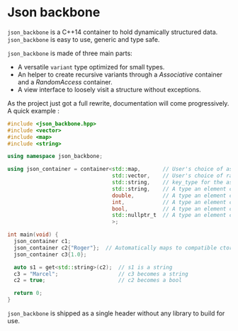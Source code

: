 Json backbone
==================

`json_backbone` is a C++14 container to hold dynamically structured data. `json_backbone` is easy to use, generic and type safe. 

`json_backbone` is made of three main parts:
* A versatile `variant` type optimized for small types.
* An helper to create recursive variants through a *Associative* container and a *RandomAccess* container.
* A view interface to loosely visit a structure without exceptions.

As the project just got a full rewrite, documentation will come progressively. A quick example :

```c++
#include <json_backbone.hpp>
#include <vector>
#include <map>
#include <string>

using namespace json_backbone;

using json_container = container<std::map,       // User's choice of associative container
                                 std::vector,    // User's choice of random access container
                                 std::string,    // key_type for the associative container
                                 std::string,    // A type an element could take
                                 double,         // A type an element could take
                                 int,            // A type an element could take
                                 bool,           // A type an element could take
                                 std::nullptr_t  // A type an element could take
                                 >;

int main(void) {
  json_container c1;
  json_container c2{"Roger"};  // Automatically maps to compatible ctor of std::string
  json_container c3{1.0};

  auto s1 = get<std::string>(c2);  // s1 is a string
  c3 = "Marcel";                   // c3 becomes a string
  c2 = true;                       // c2 becomes a bool

  return 0;
}
```

`json_backbone` is shipped as a single header without any library to build for use.
